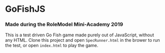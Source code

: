 # GoFishJS
### Made during the RoleModel Mini-Academy 2019

This is a test driven Go Fish game made purely out of JavaScript, without any HTML. Clone this project and open `SpecRunner.html` in the brower to run the test, or open `index.html` to play the game.
